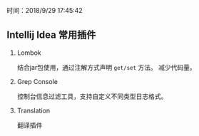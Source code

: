 时间：2018/9/29 17:45:42 

## Intellij Idea 常用插件  

1. Lombok

	结合jar包使用，通过注解方式声明 `get/set` 方法。 减少代码量。

2. Grep Console 
	
	控制台信息过滤工具，支持自定义不同类型日志格式。
3. Translation

	翻译插件

